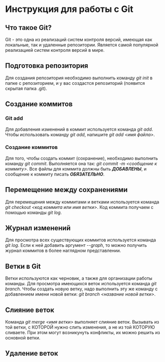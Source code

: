 # Инструкция для работы с Git

## Что такое Git?

Git - это одна из реализаций систем контроля версий, имеющая как локальные, так и удаленные репозитории. Является самой популярной реализацией систем контроля версий в мире.

## Подготовка репозитория

Для создания репозитория необходимо выполнить команду *git init*  в папке с репозиторием, и у вас создастся репозиторий (появится скрытая папка .git).

## Создание коммитов

### Git add

Для добавления изменений в коммит используется команда *git add*. Чтобы использовать команду *git add*, напишите *git add <имя файла>*.

### Создание коммитов

Для того, чтобы создать коммит (сохранение), необходимо выполнить команду *git commit*. Выполняется она так: *git commit -m <сообщение к коммиту>*. Всe файлы для коммита должны быть ***ДОБАВЛЕНЫ***, и сообщение к коммиту писать ***ОБЯЗАТЕЛЬНО***.

## Перемещение между сохранениями

Для перемещения между коммитами и ветками используется команда *git checkout <код коммита или имя ветки>*. Код коммита получаем с помощью команды *git log*.

## Журнал изменений

Для просмотра всех существующих коммитов используется команда *git log*. Если к ней добавить аргумент *--graph*, то можно получить журнал коммитов в более наглядном представлении.

## Ветки в Git

Ветки используются как черновик, а также для организации работы команды. Для просмотра имеющихся веток используется команда *git branch*. Чтобы создать новую ветку, надо выполнить эту же команду с добавлением имени новой ветки: *git branch <название новой ветки>*.

## Слияние веток

Команда *git merge <имя ветки>* выполняет слияние веток. Вызывать из той ветки, с КОТОРОЙ нужно слить изменения, а не из той КОТОРУЮ сливаете. При этом могут возникунуть конфликты, их можно решить из основной ветки.

## Удаление веток